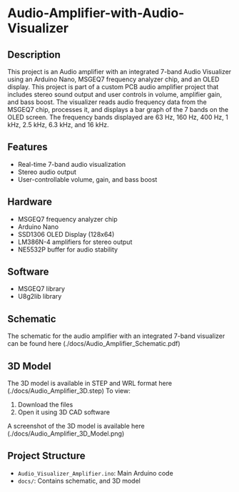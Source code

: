 # Audio-Amplifier-with-Audio-Visualizer

## Description
This project is an Audio amplifier with an integrated 7-band Audio Visualizer using an Arduino Nano, MSGEQ7 frequency analyzer chip, and an OLED display. This project is part of a custom PCB audio amplifier project that includes stereo sound output and user controls in volume, amplifier gain, and bass boost. The visualizer reads audio frequency data from the MSGEQ7 chip, processes it, and displays a bar graph of the 7 bands on the OLED screen. The frequency bands displayed are 63 Hz, 160 Hz, 400 Hz, 1 kHz, 2.5 kHz, 6.3 kHz, and 16 kHz.

## Features
- Real-time 7-band audio visualization
- Stereo audio output
- User-controllable volume, gain, and bass boost

## Hardware
- MSGEQ7 frequency analyzer chip
- Arduino Nano
- SSD1306 OLED Display (128x64)
- LM386N-4 amplifiers for stereo output
- NE5532P buffer for audio stability

## Software
- MSGEQ7 library
- U8g2lib library


## Schematic
The schematic for the audio amplifier with an integrated 7-band visualizer can be found here (./docs/Audio_Amplifier_Schematic.pdf)

## 3D Model
The 3D model is available in STEP and WRL format here (./docs/Audio_Amplifier_3D.step)
To view:
1. Download the files
2. Open it using 3D CAD software
 
A screenshot of the 3D model is available here (./docs/Audio_Amplifier_3D_Model.png)

## Project Structure
- `Audio_Visualizer_Amplifier.ino`: Main Arduino code
- `docs/`: Contains schematic, and 3D model
